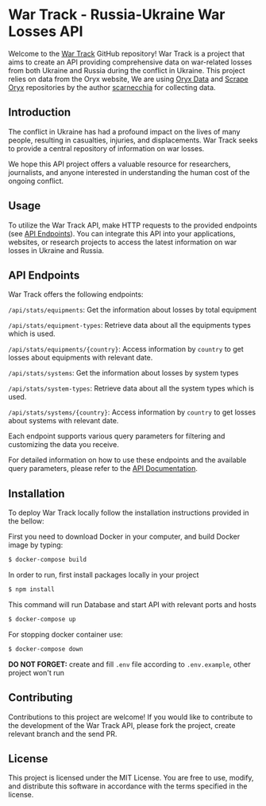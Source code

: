 # War Track - Russia-Ukraine War Losses API

Welcome to the [War Track](https://war-track.com/) GitHub repository! War Track is a project that aims to create an API providing comprehensive data on war-related losses from both Ukraine and Russia during the conflict in Ukraine. This project relies on data from the Oryx website, We are using [Oryx Data](https://github.com/scarnecchia/oryx_data) and [Scrape Oryx](https://github.com/scarnecchia/scrape_oryx) repositories by the author [scarnecchia](https://github.com/scarnecchia) for collecting data.

## Introduction
The conflict in Ukraine has had a profound impact on the lives of many people, resulting in casualties, injuries, and displacements. War Track seeks to provide a central repository of information on war losses. 

We hope this API project offers a valuable resource for researchers, journalists, and anyone interested in understanding the human cost of the ongoing conflict.

## Usage
To utilize the War Track API, make HTTP requests to the provided endpoints (see [API Endpoints](https://war-track.com/)). You can integrate this API into your applications, websites, or research projects to access the latest information on war losses in Ukraine and Russia.

## API Endpoints
War Track offers the following endpoints:

`/api/stats/equipments`: Get the information about losses by total equipment

`/api/stats/equipment-types`: Retrieve data about all the equipments types which is used.

`/api/stats/equipments/{country}`: Access information by `country` to get losses about equipments with relevant date.

`/api/stats/systems`: Get the information about losses by system types

`/api/stats/system-types`: Retrieve data about all the system types which is used.

`/api/stats/systems/{country}`: Access information by `country` to get losses about systems with relevant date.

Each endpoint supports various query parameters for filtering and customizing the data you receive.

For detailed information on how to use these endpoints and the available query parameters, please refer to the [API Documentation](https://war-track.com/).

## Installation
To deploy War Track locally follow the installation instructions provided in the bellow:

First you need to download Docker in your computer, and build Docker image by typing:

```bash
$ docker-compose build
```

In order to run, first install packages locally in your project

```bash
$ npm install
```

This command will run Database and start API with relevant ports and hosts
```bash
$ docker-compose up
```

For stopping docker container use:

```bash
$ docker-compose down
```

**DO NOT FORGET:** create and fill `.env` file according to `.env.example`, other project won't run

## Contributing
Contributions to this project are welcome! If you would like to contribute to the development of the War Track API, please fork the project, create relevant branch and the send PR.

## License
This project is licensed under the MIT License. You are free to use, modify, and distribute this software in accordance with the terms specified in the license.